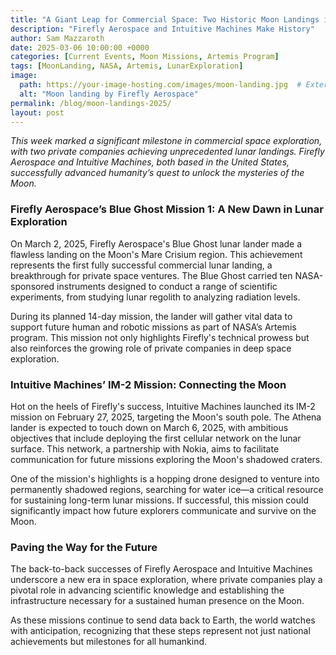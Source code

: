 ```yaml
---
title: "A Giant Leap for Commercial Space: Two Historic Moon Landings in a Week"
description: "Firefly Aerospace and Intuitive Machines Make History"
author: Sam Mazzaroth
date: 2025-03-06 10:00:00 +0000
categories: [Current Events, Moon Missions, Artemis Program]
tags: [MoonLanding, NASA, Artemis, LunarExploration]
image:
  path: https://your-image-hosting.com/images/moon-landing.jpg  # External image link
  alt: "Moon landing by Firefly Aerospace"
permalink: /blog/moon-landings-2025/
layout: post
---
```



*This week marked a significant milestone in commercial space exploration, with two private companies achieving unprecedented lunar landings. Firefly Aerospace and Intuitive Machines, both based in the United States, successfully advanced humanity’s quest to unlock the mysteries of the Moon.*  

### **Firefly Aerospace’s Blue Ghost Mission 1: A New Dawn in Lunar Exploration**  
On March 2, 2025, Firefly Aerospace's Blue Ghost lunar lander made a flawless landing on the Moon's Mare Crisium region. This achievement represents the first fully successful commercial lunar landing, a breakthrough for private space ventures. The Blue Ghost carried ten NASA-sponsored instruments designed to conduct a range of scientific experiments, from studying lunar regolith to analyzing radiation levels.  

During its planned 14-day mission, the lander will gather vital data to support future human and robotic missions as part of NASA’s Artemis program. This mission not only highlights Firefly's technical prowess but also reinforces the growing role of private companies in deep space exploration.  

### **Intuitive Machines’ IM-2 Mission: Connecting the Moon**  
Hot on the heels of Firefly's success, Intuitive Machines launched its IM-2 mission on February 27, 2025, targeting the Moon's south pole. The Athena lander is expected to touch down on March 6, 2025, with ambitious objectives that include deploying the first cellular network on the lunar surface. This network, a partnership with Nokia, aims to facilitate communication for future missions exploring the Moon's shadowed craters.  

One of the mission's highlights is a hopping drone designed to venture into permanently shadowed regions, searching for water ice—a critical resource for sustaining long-term lunar missions. If successful, this mission could significantly impact how future explorers communicate and survive on the Moon.  

### **Paving the Way for the Future**  
The back-to-back successes of Firefly Aerospace and Intuitive Machines underscore a new era in space exploration, where private companies play a pivotal role in advancing scientific knowledge and establishing the infrastructure necessary for a sustained human presence on the Moon.  

As these missions continue to send data back to Earth, the world watches with anticipation, recognizing that these steps represent not just national achievements but milestones for all humankind.